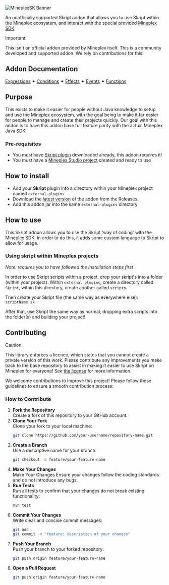 ![MineplexSK Banner](https://i.imgur.com/zO4o6Rb.png)

An unofficially supported Skript addon that allows you to use Skript within the Mineplex ecosystem, and interact with the special provided [Mineplex SDK](https://studio.mineplex.com/docs/sdk).

> [!IMPORTANT]  
> This isn't an official addon provided by Mineplex itself. This is a community developed and supported addon. We rely on contributions for this!

## Addon Documentation
[Expressions](/docs/expressions.md) ✦ [Conditions](/docs/conditions.md) ✦ [Effects](/docs/effects.md) ✦ [Events](/docs/events.md) ✦ [Functions](/docs/functions.md)


## Purpose
This exists to make it easier for people without Java knowledge to setup and use the Mineplex ecosystem, with the goal being to make it far easier for people to manage and create their projects quickly.
Our goal with this addon is to have this addon have full feature parity with the actual Mineplex Java SDK.

### Pre-requisites
- You must have [Skript plugin](https://github.com/SkriptLang/Skript/releases) downloaded already, this addon requires it!
- You must have a [Mineplex Studio project](https://studio.mineplex.com/docs/getting-started) created and ready to use

## How to install
- Add your **Skript** plugin into a directory within your Mineplex project named `external-plugins`
- Download the [latest version](https://github.com/BillyDotWS/MineplexSK/releases) of the addon from the Releases. 
- Add this addon jar into the same `external-plugins` directory

## How to use
This Skript addon allows you to use the Skript 'way of coding' with the Mineplex SDK. In order to do this, it adds some custom language to Skript to allow for usage.

### Using skript within Mineplex projects
*Note: requires you to have followed the Installation steps first*

In order to use Skript scripts within a project, drop your skript's into a folder (within your project). Within `external-plugins`, create a directory called `Skript`, within this directory, create another called `scripts`. 

Then create your Skript file (the same way as everywhere else): `scriptName.sk`

After that, use Skript the same way as normal, dropping extra scripts into the folder(s) and building your project!

## Contributing
> [!CAUTION]  
> This library enforces a licence, which states that you cannot create a private version of this work. Please contribute any improvements you make back to the base repository to assist in making it easier to use Skript on Mineplex for everyone! See [the license](/LICENSE) for more information.

We welcome contributions to improve this project! Please follow these guidelines to ensure a smooth contribution process:

### How to Contribute

1. **Fork the Repository**  
   Create a fork of this repository to your GitHub account.
2. **Clone Your Fork**  
   Clone your fork to your local machine:
   ```bash
   git clone https://github.com/your-username/repository-name.git
   ```
3. **Create a Branch**  
   Use a descriptive name for your branch:
   ```bash
   git checkout -b feature/your-feature-name
   ```
4. **Make Your Changes**   
   Make Your Changes
   Ensure your changes follow the coding standards and do not introduce any bugs.
5. **Run Tests**  
   Run all tests to confirm that your changes do not break existing functionality:
   ```bash
   mvn test
   ```
6. **Commit Your Changes**  
   Write clear and concise commit messages:
   ```bash
   git add .
   git commit -m "feature: description of your changes"
   ```
7. **Push Your Branch**  
   Push your branch to your forked repository:
   ```bash
   git push origin feature/your-feature-name
   ```
8. **Open a Pull Request**
   ```bash
   git push origin feature/your-feature-name
    ```
